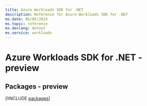 ```yaml
---
title: Azure Workloads SDK for .NET
description: Reference for Azure Workloads SDK for .NET
ms.date: 06/05/2024
ms.topic: reference
ms.devlang: dotnet
ms.service: workloads
---
```

# Azure Workloads SDK for .NET - preview
## Packages - preview
[!INCLUDE [packages](workloads-index.md)]